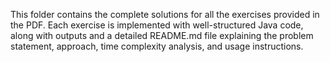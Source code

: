 This folder contains the complete solutions for all the exercises provided in the PDF. Each exercise is implemented with well-structured Java code, along with outputs and a detailed README.md file explaining the problem statement, approach, time complexity analysis, and usage instructions.
